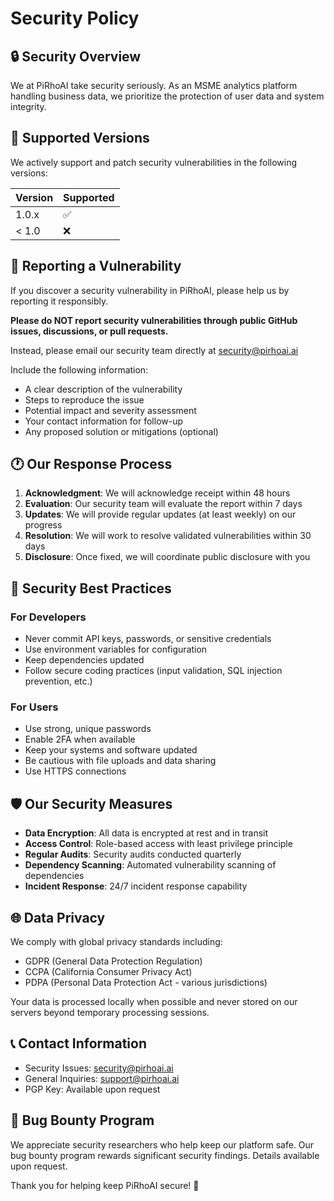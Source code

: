 # Security Policy

## 🔒 Security Overview

We at PiRhoAI take security seriously. As an MSME analytics platform handling business data, we prioritize the protection of user data and system integrity.

## 🚨 Supported Versions

We actively support and patch security vulnerabilities in the following versions:

| Version | Supported          |
| ------- | ------------------ |
| 1.0.x   | :white_check_mark: |
| < 1.0   | :x:                |

## 📢 Reporting a Vulnerability

If you discover a security vulnerability in PiRhoAI, please help us by reporting it responsibly.

**Please do NOT report security vulnerabilities through public GitHub issues, discussions, or pull requests.**

Instead, please email our security team directly at [security@pirhoai.ai](mailto:security@pirhoai.ai)

Include the following information:
- A clear description of the vulnerability
- Steps to reproduce the issue
- Potential impact and severity assessment
- Your contact information for follow-up
- Any proposed solution or mitigations (optional)

## 🕐 Our Response Process

1. **Acknowledgment**: We will acknowledge receipt within 48 hours
2. **Evaluation**: Our security team will evaluate the report within 7 days
3. **Updates**: We will provide regular updates (at least weekly) on our progress
4. **Resolution**: We will work to resolve validated vulnerabilities within 30 days
5. **Disclosure**: Once fixed, we will coordinate public disclosure with you

## 🔧 Security Best Practices

### For Developers
- Never commit API keys, passwords, or sensitive credentials
- Use environment variables for configuration
- Keep dependencies updated
- Follow secure coding practices (input validation, SQL injection prevention, etc.)

### For Users
- Use strong, unique passwords
- Enable 2FA when available
- Keep your systems and software updated
- Be cautious with file uploads and data sharing
- Use HTTPS connections

## 🛡️ Our Security Measures

- **Data Encryption**: All data is encrypted at rest and in transit
- **Access Control**: Role-based access with least privilege principle
- **Regular Audits**: Security audits conducted quarterly
- **Dependency Scanning**: Automated vulnerability scanning of dependencies
- **Incident Response**: 24/7 incident response capability

## 🌐 Data Privacy

We comply with global privacy standards including:
- GDPR (General Data Protection Regulation)
- CCPA (California Consumer Privacy Act)
- PDPA (Personal Data Protection Act - various jurisdictions)

Your data is processed locally when possible and never stored on our servers beyond temporary processing sessions.

## 📞 Contact Information

- Security Issues: [security@pirhoai.ai](mailto:security@pirhoai.ai)
- General Inquiries: [support@pirhoai.ai](mailto:support@pirhoai.ai)
- PGP Key: Available upon request

## 🙏 Bug Bounty Program

We appreciate security researchers who help keep our platform safe. Our bug bounty program rewards significant security findings. Details available upon request.

Thank you for helping keep PiRhoAI secure! 🔐
